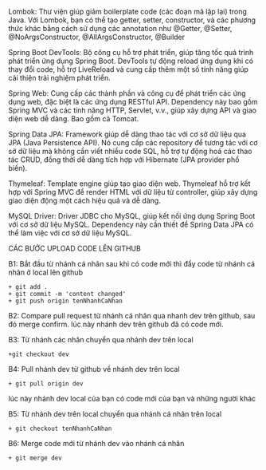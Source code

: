 Lombok: Thư viện giúp giảm boilerplate code (các đoạn mã lặp lại) trong Java. Với Lombok, bạn có thể tạo getter, setter, constructor, và các phương thức khác bằng cách sử dụng các annotation như @Getter, @Setter, @NoArgsConstructor, @AllArgsConstructor, @Builder

Spring Boot DevTools: Bộ công cụ hỗ trợ phát triển, giúp tăng tốc quá trình phát triển ứng dụng Spring Boot. DevTools tự động reload ứng dụng khi có thay đổi code, hỗ trợ LiveReload và cung cấp thêm một số tính năng giúp cải thiện trải nghiệm phát triển.

Spring Web: Cung cấp các thành phần và công cụ để phát triển các ứng dụng web, đặc biệt là các ứng dụng RESTful API. Dependency này bao gồm Spring MVC và các tính năng HTTP, Servlet, v.v., giúp xây dựng API và giao diện web dễ dàng. Bao gồm cả Tomcat.

Spring Data JPA: Framework giúp dễ dàng thao tác với cơ sở dữ liệu qua JPA (Java Persistence API). Nó cung cấp các repository để tương tác với cơ sở dữ liệu mà không cần viết nhiều code SQL, hỗ trợ tự động hoá các thao tác CRUD, đồng thời dễ dàng tích hợp với Hibernate (JPA provider phổ biến).

Thymeleaf: Template engine giúp tạo giao diện web. Thymeleaf hỗ trợ kết hợp với Spring MVC để render HTML với dữ liệu từ controller, giúp xây dựng giao diện động một cách hiệu quả và dễ dàng.

MySQL Driver: Driver JDBC cho MySQL, giúp kết nối ứng dụng Spring Boot với cơ sở dữ liệu MySQL. Dependency này cần thiết để Spring Data JPA có thể làm việc với cơ sở dữ liệu MySQL.

CÁC BƯỚC UPLOAD CODE LÊN GITHUB

B1: Bắt đầu từ nhánh cá nhân sau khi có code mới thì đẩy code từ nhánh cá nhân ở local lên github

	+ git add .
	+ git commit -m 'content changed'
	+ git push origin tenNhanhCaNhan
	
B2: Compare pull request từ nhánh cá nhân qua nhanh dev trên github, sau đó merge confirm.
lúc này nhánh dev trên github đã có code mới.

B3: Từ nhánh các nhân chuyển qua nhánh dev trên local

	+git checkout dev
	
B4: Pull nhánh dev từ github về nhánh dev trên local

	+ git pull origin dev
lúc này nhánh dev local của bạn có code mới của bạn và những người khác

B5: Từ nhánh dev trên local chuyển qua nhánh cá nhân trên local

	+ git checkout tenNhanhCaNhan

B6: Merge code mới từ nhánh dev vào nhánh cá nhân

	+ git merge dev
